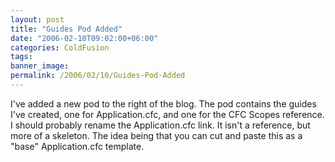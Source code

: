 ```yaml
---
layout: post
title: "Guides Pod Added"
date: "2006-02-10T09:02:00+06:00"
categories: ColdFusion 
tags: 
banner_image: 
permalink: /2006/02/10/Guides-Pod-Added
---
```


I've added a new pod to the right of the blog. The pod contains the guides I've created, one for Application.cfc, and one for the CFC Scopes reference. I should probably rename the Application.cfc link. It isn't a reference, but more of a skeleton. The idea being that you can cut and paste this as a "base" Application.cfc template.